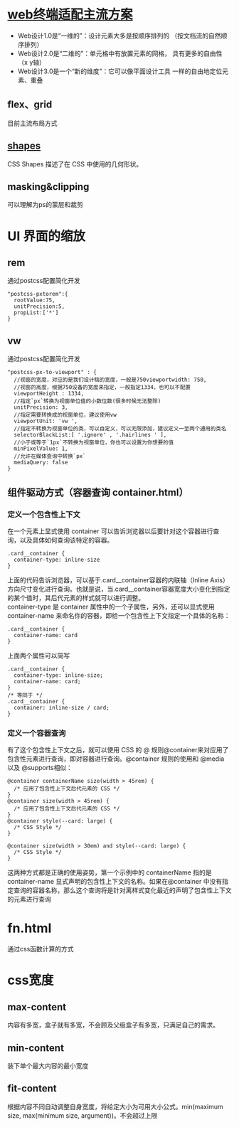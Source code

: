 # [web终端适配主流方案](https://github.com/zxlfly/article/tree/main/05.css)
- Web设计1.0是“一维的”：设计元素大多是按顺序排列的
（按文档流的自然顺序排列）
- Web设计2.0是“二维的”：单元格中有放置元素的网格，
具有更多的自由性（x y轴）
- Web设计3.0是一个“新的维度”：它可以像平面设计工具
一样的自由地定位元素、重叠
## flex、grid
目前主流布局方式
## [shapes](https://www.w3.org/TR/css-shapes-1/)
CSS Shapes 描述了在 CSS 中使用的几何形状。
## masking&clipping
可以理解为ps的蒙层和裁剪

# UI 界面的缩放
## rem
通过postcss配置简化开发
```
"postcss-pxtorem":{
  rootValue:75,
  unitPrecision:5,
  propList:['*']
}
```
## vw
通过postcss配置简化开发
```
"postcss-px-to-viewport" : {
  //视窗的宽度，对应的是我们设计稿的宽度，一般是750viewportwidth: 750,
  //视窗的高度，根据750设备的宽度来指定，一般指定1334，也可以不配置
  viewportHeight : 1334,
  //指定`px`转换为视窗单位值的小数位数(很多时候无法整除)
  unitPrecision: 3,
  //指定需要转换成的视窗单位，建议使用vw
  viewportUnit: 'vw ',
  //指定不转换为视窗单位的类，可以自定义，可以无限添加，建议定义一至两个通用的类名
  selectorBlackList:[ '.ignore' , '.hairlines ' ],
  //小于或等于`1px`不转换为视窗单位，你也可以设置为你想要的值
  minPixelValue: 1,
  //允许在媒体查询中转换`px`
  mediaQuery: false
}
```
## 组件驱动方式（容器查询 container.html）
### 定义一个包含性上下文
在一个元素上显式使用 container 可以告诉浏览器以后要针对这个容器进行查询，以及具体如何查询该特定的容器。
```
.card__container {
  container-type: inline-size
}
```
上面的代码告诉浏览器，可以基于.card__container容器的内联轴（Inline Axis）方向尺寸变化进行查询。也就是说，当.card__container容器宽度大小变化到指定的某个值时，其后代元素的样式就可以进行调整。  
container-type 是 container 属性中的一个子属性，另外，还可以显式使用 container-name 来命名你的容器，即给一个包含性上下文指定一个具体的名称：
```
.card__container { 
  container-name: card 
}
```
上面两个属性可以简写
```
.card__container { 
  container-type: inline-size; 
  container-name: card; 
} 
/* 等同于 */ 
.card__container { 
  container: inline-size / card; 
}
```
### 定义一个容器查询
有了这个包含性上下文之后，就可以使用 CSS 的 @ 规则@container来对应用了包含性元素进行查询，即对容器进行查询。@container 规则的使用和 @media 以及 @supports相似：
```
@container containerName size(width > 45rem) {
  /* 应用了包含性上下文后代元素的 CSS */ 
}
@container size(width > 45rem) { 
  /* 应用了包含性上下文后代元素的 CSS */ 
}
@container style(--card: large) {
  /* CSS Style */
}

@container size(width > 30em) and style(--card: large) {
  /* CSS Style */
}
```
这两种方式都是正确的使用姿势，第一个示例中的 containerName 指的是 container-name 显式声明的包含性上下文的名称。如果在@container 中没有指定查询的容器名称，那么这个查询将是针对离样式变化最近的声明了包含性上下文的元素进行查询

# fn.html
通过css函数计算的方式

# css宽度
## max-content
内容有多宽，盒子就有多宽，不会顾及父级盒子有多宽，只满足自己的需求。
## min-content
装下单个最大内容的最小宽度
## fit-content
根据内容不同自动调整自身宽度，将给定大小为可用大小公式。min(maximum size, max(minimum size, argument))。不会超过上限

